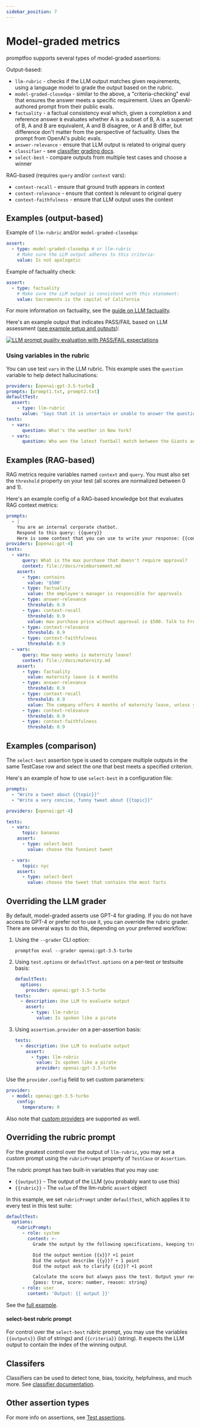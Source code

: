 ```yaml
---
sidebar_position: 7
---
```


# Model-graded metrics

promptfoo supports several types of model-graded assertions:

Output-based:

- `llm-rubric` - checks if the LLM output matches given requirements, using a language model to grade the output based on the rubric.
- `model-graded-closedqa` - similar to the above, a "criteria-checking" eval that ensures the answer meets a specific requirement. Uses an OpenAI-authored prompt from their public evals.
- `factuality` - a factual consistency eval which, given a completion `A` and reference answer `B` evaluates whether A is a subset of B, A is a superset of B, A and B are equivalent, A and B disagree, or A and B differ, but difference don't matter from the perspective of factuality. Uses the prompt from OpenAI's public evals.
- `answer-relevance` - ensure that LLM output is related to original query
- `classifier` - see [classifier grading docs](/docs/configuration/expected-outputs/classifier).
- `select-best` - compare outputs from multiple test cases and choose a winner

RAG-based (requires `query` and/or `context` vars):

- `context-recall` - ensure that ground truth appears in context
- `context-relevance` - ensure that context is relevant to original query
- `context-faithfulness` - ensure that LLM output uses the context

## Examples (output-based)

Example of `llm-rubric` and/or `model-graded-closedqa`:

```yaml
assert:
  - type: model-graded-closedqa # or llm-rubric
    # Make sure the LLM output adheres to this criteria:
    value: Is not apologetic
```

Example of factuality check:

```yaml
assert:
  - type: factuality
    # Make sure the LLM output is consistent with this statement:
    value: Sacramento is the capital of California
```

For more information on factuality, see the [guide on LLM factuality](/docs/guides/factuality-eval).

Here's an example output that indicates PASS/FAIL based on LLM assessment ([see example setup and outputs](https://github.com/typpo/promptfoo/tree/main/examples/self-grading)):

[![LLM prompt quality evaluation with PASS/FAIL expectations](https://user-images.githubusercontent.com/310310/236690475-b05205e8-483e-4a6d-bb84-41c2b06a1247.png)](https://user-images.githubusercontent.com/310310/236690475-b05205e8-483e-4a6d-bb84-41c2b06a1247.png)

### Using variables in the rubric

You can use test `vars` in the LLM rubric. This example uses the `question` variable to help detect hallucinations:

```yaml
providers: [openai:gpt-3.5-turbo]
prompts: [prompt1.txt, prompt2.txt]
defaultTest:
  assert:
    - type: llm-rubric
      value: 'Says that it is uncertain or unable to answer the question: "{{question}}"'
tests:
  - vars:
      question: What's the weather in New York?
  - vars:
      question: Who won the latest football match between the Giants and 49ers?
```

## Examples (RAG-based)

RAG metrics require variables named `context` and `query`. You must also set the `threshold` property on your test (all scores are normalized between 0 and 1).

Here's an example config of a RAG-based knowledge bot that evaluates RAG context metrics:

```yaml
prompts:
  - |
    You are an internal corporate chatbot.
    Respond to this query: {{query}}
    Here is some context that you can use to write your response: {{context}}
providers: [openai:gpt-4]
tests:
  - vars:
      query: What is the max purchase that doesn't require approval?
      context: file://docs/reimbursement.md
    assert:
      - type: contains
        value: '$500'
      - type: factuality
        value: the employee's manager is responsible for approvals
      - type: answer-relevance
        threshold: 0.9
      - type: context-recall
        threshold: 0.9
        value: max purchase price without approval is $500. Talk to Fred before submitting anything.
      - type: context-relevance
        threshold: 0.9
      - type: context-faithfulness
        threshold: 0.9
  - vars:
      query: How many weeks is maternity leave?
      context: file://docs/maternity.md
    assert:
      - type: factuality
        value: maternity leave is 4 months
      - type: answer-relevance
        threshold: 0.9
      - type: context-recall
        threshold: 0.9
        value: The company offers 4 months of maternity leave, unless you are an elephant, in which case you get 22 months of maternity leave.
      - type: context-relevance
        threshold: 0.9
      - type: context-faithfulness
        threshold: 0.9
```

## Examples (comparison)

The `select-best` assertion type is used to compare multiple outputs in the same TestCase row and select the one that best meets a specified criterion.

Here's an example of how to use `select-best` in a configuration file:

```yaml
prompts:
  - "Write a tweet about {{topic}}"
  - "Write a very concise, funny tweet about {{topic}}"

providers: [openai:gpt-4]

tests:
  - vars:
      topic: bananas
    assert:
      - type: select-best
        value: choose the funniest tweet

  - vars:
      topic: nyc
    assert:
      - type: select-best
        value: choose the tweet that contains the most facts
```

## Overriding the LLM grader

By default, model-graded asserts use GPT-4 for grading. If you do not have access to GPT-4 or prefer not to use it, you can override the rubric grader. There are several ways to do this, depending on your preferred workflow:

1. Using the `--grader` CLI option:

   ```
   promptfoo eval --grader openai:gpt-3.5-turbo
   ```

2. Using `test.options` or `defaultTest.options` on a per-test or testsuite basis:

   ```yaml
   defaultTest:
     options:
       provider: openai:gpt-3.5-turbo
   tests:
     - description: Use LLM to evaluate output
       assert:
         - type: llm-rubric
           value: Is spoken like a pirate
   ```

3. Using `assertion.provider` on a per-assertion basis:

   ```yaml
   tests:
     - description: Use LLM to evaluate output
       assert:
         - type: llm-rubric
           value: Is spoken like a pirate
           provider: openai:gpt-3.5-turbo
   ```

Use the `provider.config` field to set custom parameters:

```yaml
provider:
  - model: openai:gpt-3.5-turbo
    config:
      temperature: 0
```

Also note that [custom providers](/docs/providers/custom-api) are supported as well.

## Overriding the rubric prompt

For the greatest control over the output of `llm-rubric`, you may set a custom prompt using the `rubricPrompt` property of `TestCase` or `Assertion`.

The rubric prompt has two built-in variables that you may use:

- `{{output}}` - The output of the LLM (you probably want to use this)
- `{{rubric}}` - The `value` of the llm-rubric `assert` object

In this example, we set `rubricPrompt` under `defaultTest`, which applies it to every test in this test suite:

```yaml
defaultTest:
  options:
    rubricPrompt:
      - role: system
        content: >-
          Grade the output by the following specifications, keeping track of the points scored:

          Did the output mention {{x}}? +1 point
          Did the output describe {{y}}? + 1 point
          Did the output ask to clarify {{z}}? +1 point

          Calculate the score but always pass the test. Output your response in the following JSON format:
          {pass: true, score: number, reason: string}
      - role: user
        content: 'Output: {{ output }}'
```

See the [full example](https://github.com/promptfoo/promptfoo/blob/main/examples/custom-grading-prompt/promptfooconfig.yaml).

#### select-best rubric prompt

For control over the `select-best` rubric prompt, you may use the variables `{{outputs}}` (list of strings) and `{{criteria}}` (string).  It expects the LLM output to contain the index of the winning output.

## Classifers

Classifiers can be used to detect tone, bias, toxicity, helpfulness, and much more. See [classifier documentation](/docs/configuration/expected-outputs/classifier).

## Other assertion types

For more info on assertions, see [Test assertions](/docs/configuration/expected-outputs).
